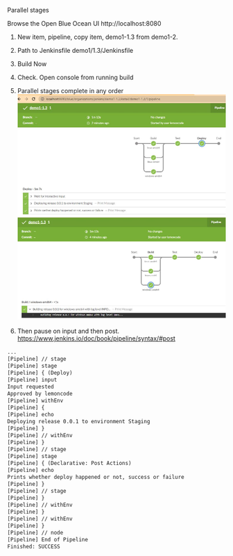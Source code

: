Parallel stages

Browse the Open Blue Ocean UI http://localhost:8080

1. New item, pipeline, copy item, demo1-1.3 from demo1-2.
2. Path to Jenkinsfile demo1/1.3/Jenkinsfile 
3. Build Now 
4. Check. Open console from running build
5. Parallel stages complete in any order
![Parallel Stages](https://github.com/monicacrespo/bootcamp-devops-jenkins/blob/master/demo1/1.3/ParallelStages.jpg)
![Parallel Windows Stage](https://github.com/monicacrespo/bootcamp-devops-jenkins/blob/master/demo1/1.3/ParallelStagesWindows.jpg)

6. Then pause on input and then post. https://www.jenkins.io/doc/book/pipeline/syntax/#post

```
...
[Pipeline] // stage
[Pipeline] stage
[Pipeline] { (Deploy)
[Pipeline] input
Input requested
Approved by lemoncode
[Pipeline] withEnv
[Pipeline] {
[Pipeline] echo
Deploying release 0.0.1 to environment Staging
[Pipeline] }
[Pipeline] // withEnv
[Pipeline] }
[Pipeline] // stage
[Pipeline] stage
[Pipeline] { (Declarative: Post Actions)
[Pipeline] echo
Prints whether deploy happened or not, success or failure
[Pipeline] }
[Pipeline] // stage
[Pipeline] }
[Pipeline] // withEnv
[Pipeline] }
[Pipeline] // withEnv
[Pipeline] }
[Pipeline] // node
[Pipeline] End of Pipeline
Finished: SUCCESS
```

